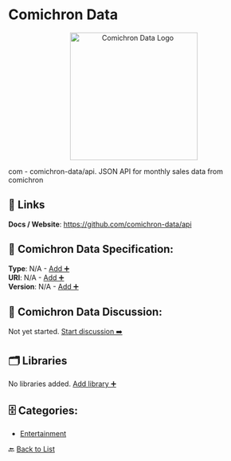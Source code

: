 # Comichron Data
<p align="center">
    <img width="256" src="https://raw.githubusercontent.com/apis-list/apis-list/main/apis/comichron-data/logo_256x256.png" alt="Comichron Data Logo"/>
</p>
com - comichron-data/api. JSON API for monthly sales data from comichron

##  🔗 Links
**Docs / Website**: https://github.com/comichron-data/api

## 🧬 Comichron Data Specification:
**Type**: N/A - [Add ➕](https://github.com/apis-list/apis-list/edit/main/apis.yaml#L4027)  
**URI**: N/A - [Add ➕](https://github.com/apis-list/apis-list/edit/main/apis.yaml#L4027)  
**Version**: N/A - [Add ➕](https://github.com/apis-list/apis-list/edit/main/apis.yaml#L4027)

## 💬 Comichron Data Discussion:
Not yet started. [Start discussion ➡️](https://github.com/apis-list/apis-list/discussions/new)

## 🗂️ Libraries

No libraries added. [Add library ➕](https://github.com/apis-list/apis-list/edit/main/apis.yaml#L4027)    


## 🗄️ Categories:
- [Entertainment](https://github.com/apis-list/apis-list#entertainment-)

🔙  [Back to List](https://github.com/apis-list/apis-list)
